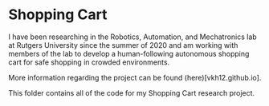 # Shopping Cart

I have been researching in the Robotics, Automation, and Mechatronics lab at Rutgers University since the summer of 2020 and am working with members of the lab to develop a human-following autonomous shopping cart for safe shopping in crowded environments. 

More information regarding the project can be found (here)[vkh12.github.io]. 

This folder contains all of the code for my Shopping Cart research project. 
